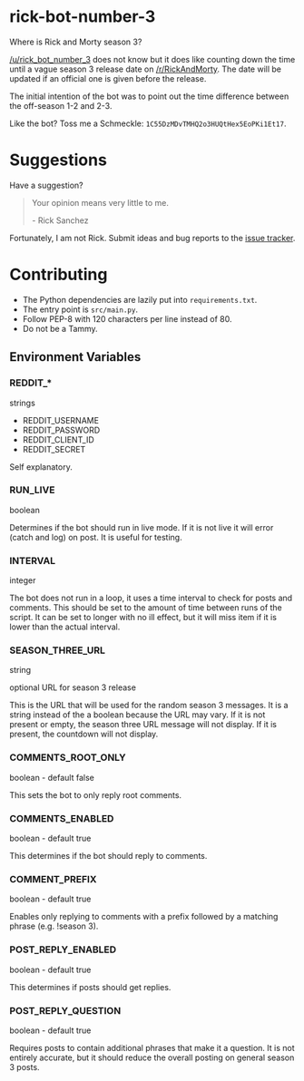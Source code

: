 # rick-bot-number-3

Where is Rick and Morty season 3?

[/u/rick_bot_number_3] does not know but it does like counting down the time until a vague season 3 release date
 on [/r/RickAndMorty].
 The date will be updated if an official one is given before the release.

The initial intention of the bot was to point out the time difference between the off-season 1-2 and 2-3.

Like the bot? Toss me a Schmeckle: `1C55DzMDvTMHQ2o3HUQtHex5EoPKi1Et17`.

# Suggestions

Have a suggestion?

> Your opinion means very little to me.
>
> \- Rick Sanchez

Fortunately, I am not Rick. Submit ideas and bug reports to the [issue tracker].

# Contributing

- The Python dependencies are lazily put into `requirements.txt`.
- The entry point is `src/main.py`.
- Follow PEP-8 with 120 characters per line instead of 80.
- Do not be a Tammy.

## Environment Variables

### REDDIT_*

strings

- REDDIT_USERNAME
- REDDIT_PASSWORD
- REDDIT_CLIENT_ID
- REDDIT_SECRET

Self explanatory.

### RUN_LIVE

boolean

Determines if the bot should run in live mode. If it is 
 not live it will error (catch and log) on post. It is useful for testing.

### INTERVAL

integer

The bot does not run in a loop, it uses a time interval to check for posts and
 comments. This should be set to the amount of time between runs of the script.
 It can be set to longer with no ill effect, but it will miss item if it is lower
 than the actual interval.

### SEASON_THREE_URL

string

optional URL for season 3 release 

This is the URL that will be used for the random season 3 messages.
 It is a string instead of the a boolean because the URL may vary.
 If it is not present or empty, the season three URL message will not display.
 If it is present, the countdown will not display.
 
### COMMENTS_ROOT_ONLY

boolean - default false

This sets the bot to only reply root comments.

### COMMENTS_ENABLED

boolean - default true

This determines if the bot should reply to comments.

### COMMENT_PREFIX

boolean - default true

Enables only replying to comments with a prefix followed by a matching phrase (e.g. !season 3).

### POST_REPLY_ENABLED

boolean - default true

This determines if posts should get replies.

### POST_REPLY_QUESTION

boolean - default true

Requires posts to contain additional phrases that make it a question. It is not entirely accurate, but it should reduce
 the overall posting on general season 3 posts.


[/u/rick_bot_number_3]: https://www.reddit.com/user/rick_bot_number_3/
[/r/RickAndMorty]: https://www.reddit.com/r/rickandmorty/
[issue tracker]: https://github.com/rolandoislas/rick-bot-number-3
